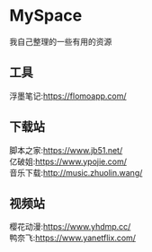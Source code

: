 # MySpace
我自己整理的一些有用的资源
## 工具
浮墨笔记:https://flomoapp.com/
## 下载站
脚本之家:https://www.jb51.net/<br>
亿破姐:https://www.ypojie.com/<br>
音乐下载:http://music.zhuolin.wang/
## 视频站
樱花动漫:https://www.yhdmp.cc/<br>
鸭奈飞:https://www.yanetflix.com/

